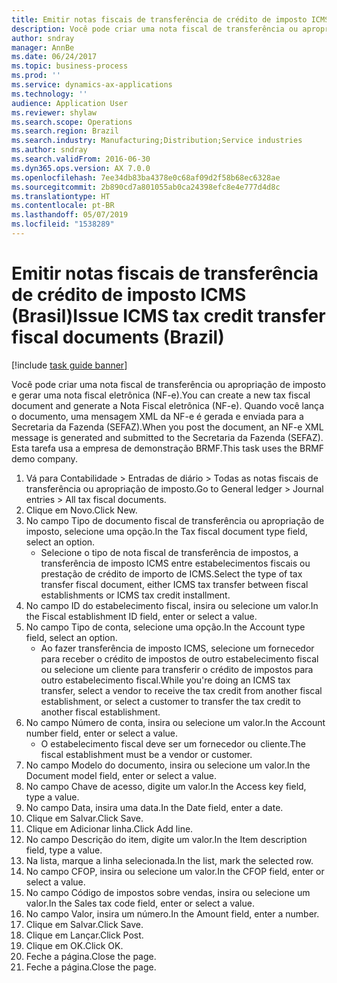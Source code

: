 ```yaml
---
title: Emitir notas fiscais de transferência de crédito de imposto ICMS (Brasil)
description: Você pode criar uma nota fiscal de transferência ou apropriação de imposto e gerar uma nota fiscal eletrônica (NF-e).
author: sndray
manager: AnnBe
ms.date: 06/24/2017
ms.topic: business-process
ms.prod: ''
ms.service: dynamics-ax-applications
ms.technology: ''
audience: Application User
ms.reviewer: shylaw
ms.search.scope: Operations
ms.search.region: Brazil
ms.search.industry: Manufacturing;Distribution;Service industries
ms.author: sndray
ms.search.validFrom: 2016-06-30
ms.dyn365.ops.version: AX 7.0.0
ms.openlocfilehash: 7ee34db83ba4378e0c68af09d2f58b68ec6328ae
ms.sourcegitcommit: 2b890cd7a801055ab0ca24398efc8e4e777d4d8c
ms.translationtype: HT
ms.contentlocale: pt-BR
ms.lasthandoff: 05/07/2019
ms.locfileid: "1538289"
---
```

# <a name="issue-icms-tax-credit-transfer-fiscal-documents-brazil"></a><span data-ttu-id="33a08-103">Emitir notas fiscais de transferência de crédito de imposto ICMS (Brasil)</span><span class="sxs-lookup"><span data-stu-id="33a08-103">Issue ICMS tax credit transfer fiscal documents (Brazil)</span></span>

[!include [task guide banner](../../includes/task-guide-banner.md)]

<span data-ttu-id="33a08-104">Você pode criar uma nota fiscal de transferência ou apropriação de imposto e gerar uma nota fiscal eletrônica (NF-e).</span><span class="sxs-lookup"><span data-stu-id="33a08-104">You can create a new tax fiscal document and generate a Nota Fiscal eletrônica (NF-e).</span></span> <span data-ttu-id="33a08-105">Quando você lança o documento, uma mensagem XML da NF-e é gerada e enviada para a Secretaria da Fazenda (SEFAZ).</span><span class="sxs-lookup"><span data-stu-id="33a08-105">When you post the document, an NF-e XML message is generated and submitted to the Secretaria da Fazenda (SEFAZ).</span></span> <span data-ttu-id="33a08-106">Esta tarefa usa a empresa de demonstração BRMF.</span><span class="sxs-lookup"><span data-stu-id="33a08-106">This task uses the BRMF demo company.</span></span>

1. <span data-ttu-id="33a08-107">Vá para Contabilidade > Entradas de diário > Todas as notas fiscais de transferência ou apropriação de imposto.</span><span class="sxs-lookup"><span data-stu-id="33a08-107">Go to General ledger > Journal entries > All tax fiscal documents.</span></span>
2. <span data-ttu-id="33a08-108">Clique em Novo.</span><span class="sxs-lookup"><span data-stu-id="33a08-108">Click New.</span></span>
3. <span data-ttu-id="33a08-109">No campo Tipo de documento fiscal de transferência ou apropriação de imposto, selecione uma opção.</span><span class="sxs-lookup"><span data-stu-id="33a08-109">In the Tax fiscal document type field, select an option.</span></span>
    * <span data-ttu-id="33a08-110">Selecione o tipo de nota fiscal de transferência de impostos, a transferência de imposto ICMS entre estabelecimentos fiscais ou prestação de crédito de importo de ICMS.</span><span class="sxs-lookup"><span data-stu-id="33a08-110">Select the type of tax transfer fiscal document, either ICMS tax transfer between fiscal establishments or ICMS tax credit installment.</span></span>  
4. <span data-ttu-id="33a08-111">No campo ID do estabelecimento fiscal, insira ou selecione um valor.</span><span class="sxs-lookup"><span data-stu-id="33a08-111">In the Fiscal establishment ID field, enter or select a value.</span></span>
5. <span data-ttu-id="33a08-112">No campo Tipo de conta, selecione uma opção.</span><span class="sxs-lookup"><span data-stu-id="33a08-112">In the Account type field, select an option.</span></span>
    * <span data-ttu-id="33a08-113">Ao fazer transferência de imposto ICMS, selecione um fornecedor para receber o crédito de impostos de outro estabelecimento fiscal ou selecione um cliente para transferir o crédito de impostos para outro estabelecimento fiscal.</span><span class="sxs-lookup"><span data-stu-id="33a08-113">While you're doing an ICMS tax transfer, select a vendor to receive the tax credit from another fiscal establishment, or select a customer to transfer the tax credit to another fiscal establishment.</span></span>  
6. <span data-ttu-id="33a08-114">No campo Número de conta, insira ou selecione um valor.</span><span class="sxs-lookup"><span data-stu-id="33a08-114">In the Account number field, enter or select a value.</span></span>
    * <span data-ttu-id="33a08-115">O estabelecimento fiscal deve ser um fornecedor ou cliente.</span><span class="sxs-lookup"><span data-stu-id="33a08-115">The fiscal establishment must be a vendor or customer.</span></span>  
7. <span data-ttu-id="33a08-116">No campo Modelo do documento, insira ou selecione um valor.</span><span class="sxs-lookup"><span data-stu-id="33a08-116">In the Document model field, enter or select a value.</span></span>
8. <span data-ttu-id="33a08-117">No campo Chave de acesso, digite um valor.</span><span class="sxs-lookup"><span data-stu-id="33a08-117">In the Access key field, type a value.</span></span>
9. <span data-ttu-id="33a08-118">No campo Data, insira uma data.</span><span class="sxs-lookup"><span data-stu-id="33a08-118">In the Date field, enter a date.</span></span>
10. <span data-ttu-id="33a08-119">Clique em Salvar.</span><span class="sxs-lookup"><span data-stu-id="33a08-119">Click Save.</span></span>
11. <span data-ttu-id="33a08-120">Clique em Adicionar linha.</span><span class="sxs-lookup"><span data-stu-id="33a08-120">Click Add line.</span></span>
12. <span data-ttu-id="33a08-121">No campo Descrição do item, digite um valor.</span><span class="sxs-lookup"><span data-stu-id="33a08-121">In the Item description field, type a value.</span></span>
13. <span data-ttu-id="33a08-122">Na lista, marque a linha selecionada.</span><span class="sxs-lookup"><span data-stu-id="33a08-122">In the list, mark the selected row.</span></span>
14. <span data-ttu-id="33a08-123">No campo CFOP, insira ou selecione um valor.</span><span class="sxs-lookup"><span data-stu-id="33a08-123">In the CFOP field, enter or select a value.</span></span>
15. <span data-ttu-id="33a08-124">No campo Código de impostos sobre vendas, insira ou selecione um valor.</span><span class="sxs-lookup"><span data-stu-id="33a08-124">In the Sales tax code field, enter or select a value.</span></span>
16. <span data-ttu-id="33a08-125">No campo Valor, insira um número.</span><span class="sxs-lookup"><span data-stu-id="33a08-125">In the Amount field, enter a number.</span></span>
17. <span data-ttu-id="33a08-126">Clique em Salvar.</span><span class="sxs-lookup"><span data-stu-id="33a08-126">Click Save.</span></span>
18. <span data-ttu-id="33a08-127">Clique em Lançar.</span><span class="sxs-lookup"><span data-stu-id="33a08-127">Click Post.</span></span>
19. <span data-ttu-id="33a08-128">Clique em OK.</span><span class="sxs-lookup"><span data-stu-id="33a08-128">Click OK.</span></span>
20. <span data-ttu-id="33a08-129">Feche a página.</span><span class="sxs-lookup"><span data-stu-id="33a08-129">Close the page.</span></span>
21. <span data-ttu-id="33a08-130">Feche a página.</span><span class="sxs-lookup"><span data-stu-id="33a08-130">Close the page.</span></span>

